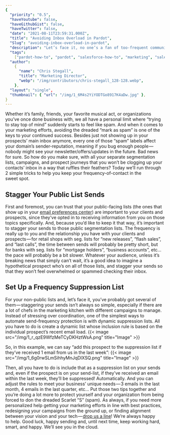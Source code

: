 ```yaml
---
{
  "priority": "0.5",
  "haveYoutube": false,
  "haveGithubGist": false,
  "haveTwitter": false,
  "date": "2021-08-11T23:59:31.000Z",
  "title": "Avoiding Inbox Overload in Pardot",
  "Slug": "avoiding-inbox-overload-in-pardot",
  "description": "Let’s face it, no one’s a fan of too-frequent communication.",
  "tags":
    ["pardot-how-to", "pardot", "salesforce-how-to", "marketing", "salesforce"],
  "author":
    {
      "name": "Chris Stegall",
      "title": "Marketing Director",
      "webp": "/img/contributors/chris-stegall_128-128.webp",
    },
  "layout": "single",
  "thumbnail": { "url": "/img/1_6M4s2YiYODTGo8917K4aDw.jpg" },
}
---
```


Whether it’s family, friends, your favorite musical act, or organizations you’ve once done business with, we all have a personal limit where “trying to stay top of mind” suddenly starts to feel like spam. And when it comes to your marketing efforts, avoiding the dreaded “mark as spam” is one of the keys to your continued success.
Besides just not showing up in your prospects’ main inbox anymore, every one of those “spam” labels affect your domain’s sender-reputation, meaning if you bug enough people — nobody might see your newsletter/offers/updates in the future. Bad news for sure.
So how do you make sure, with all your separate segmentation lists, campaigns, and prospect journeys that you won’t be clogging up your contacts’ inbox in a way that ruffles their feathers? Today we’ll run through 2 simple tricks to help you keep your frequency-of-contact in the sweet spot.

## Stagger Your Public List Sends

First and foremost, you can trust that your public-facing lists (the ones that show up in your [email preferences center](https://help.salesforce.com/s/articleView?id=sf.pardot_emails_preference_center_considerations.htm&language=en_US&release=232.17.0&type=5)) are important to your clients and prospects, since they’ve opted in to receiving information from you on those topics specifically. And, because you’d like to keep it that way, it’s important to stagger your sends to those public segmentation lists.
The frequency is really up to you and the relationship you have with your clients and prospects — for retail shops with seg. lists for “new releases”, “flash sales”, and “last calls”, the time between sends will probably be pretty short, but for banks with seg. lists for “mortgage holders”, “business accounts”, etc… the pace will probably be a bit slower.
Whatever your audience, unless it’s breaking news that simply can’t wait, it’s a good idea to imagine a hypothetical prospect who’s on all of those lists, and stagger your sends so that they won’t feel overwhelmed or spammed checking their inbox.

## Set Up a Frequency Suppression List

For your non-public lists and, let’s face it, you’ve probably got several of them — staggering your sends isn’t always so simple, especially if there are a lot of chefs in the marketing kitchen with different campaigns to manage.
Instead of stressing over coordination, one of the simplest ways to automate send-frequency protection is with dynamic suppression lists.
All you have to do is create a dynamic list whose inclusion rule is based on the individual prospect’s recent email load.
{{< image src="/img/1_r_qzE9WfzMeTCyDKHztWsA.png" title="Image" >}}

So, in this example, we can say “add this prospect to the suppression list if they’ve received 1 email from us in the last week”:
{{< image src="/img/1_6g0rwSLmSihhyMnJqDlXSQ.png" title="Image" >}}

Then, all you have to do is include that as a suppression list on your sends and, even if the prospect is on your send-list, if they’ve received an email within the last week, they’ll be suppressed! Automatically.
And you can adjust the rules to meet your business’ unique needs — 3 emails in the last month, 4 emails in the last quarter, etc…
Put those two tips together and you’re doing a lot more to protect yourself and your organization from being forced to don the dreaded Scarlet “S” (spam).
As always, if you need more personalized help getting your marketing efforts in line with best practices, redesigning your campaigns from the ground up, or finding alignment between your vision and your tech — [drop us a line](https://appexchange.salesforce.com/appxConsultingListingDetail?listingId=a0N30000001gF9jEAE)! We’re always happy to help.
Good luck, happy sending and, until next time, keep working hard, smart, and happy. We’ll see you in the cloud.
